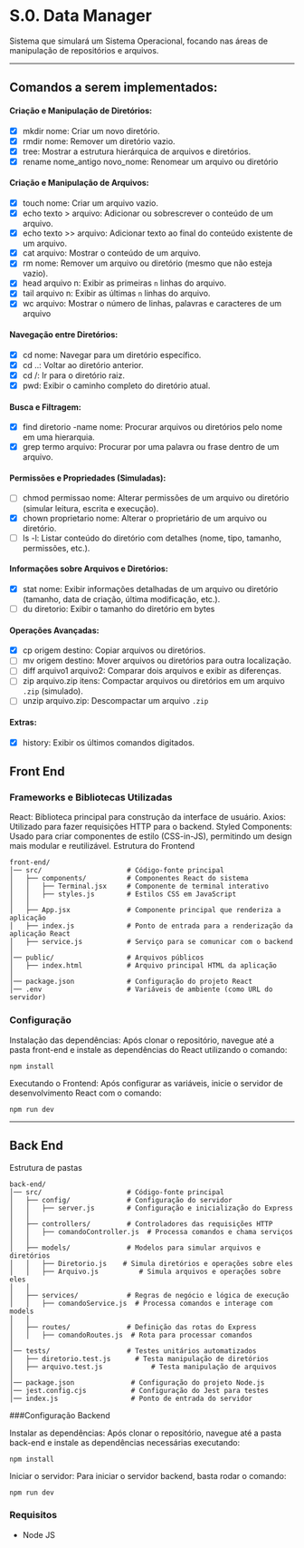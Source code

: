 # S.0. Data Manager

Sistema que simulará um Sistema Operacional, focando nas áreas de manipulação de repositórios e arquivos.

---

## Comandos a serem implementados:

#### Criação e Manipulação de Diretórios:

- [x] mkdir nome: Criar um novo diretório.
- [x] rmdir nome: Remover um diretório vazio.
- [x] tree: Mostrar a estrutura hierárquica de arquivos e diretórios.
- [x] rename nome_antigo novo_nome: Renomear um arquivo ou diretório

#### Criação e Manipulação de Arquivos:

- [x] touch nome: Criar um arquivo vazio.
- [x] echo texto > arquivo: Adicionar ou sobrescrever o conteúdo de um arquivo.
- [x] echo texto >> arquivo: Adicionar texto ao final do conteúdo existente de um arquivo.
- [x] cat arquivo: Mostrar o conteúdo de um arquivo.
- [x] rm nome: Remover um arquivo ou diretório (mesmo que não esteja vazio).
- [x] head arquivo n: Exibir as primeiras `n` linhas do arquivo.
- [x] tail arquivo n: Exibir as últimas `n` linhas do arquivo.
- [x] wc arquivo: Mostrar o número de linhas, palavras e caracteres de um arquivo

#### Navegação entre Diretórios:

- [x] cd nome: Navegar para um diretório específico.
- [x] cd ..: Voltar ao diretório anterior.
- [x] cd /: Ir para o diretório raiz.
- [x] pwd: Exibir o caminho completo do diretório atual.

#### Busca e Filtragem:

- [x] find diretorio -name nome: Procurar arquivos ou diretórios pelo nome em uma
      hierarquia.
- [x] grep termo arquivo: Procurar por uma palavra ou frase dentro de um arquivo.

#### Permissões e Propriedades (Simuladas):

- [ ] chmod permissao nome: Alterar permissões de um arquivo ou diretório (simular
      leitura, escrita e execução).
- [x] chown proprietario nome: Alterar o proprietário de um arquivo ou diretório.
- [ ] ls -l: Listar conteúdo do diretório com detalhes (nome, tipo, tamanho, permissões, etc.).

#### Informações sobre Arquivos e Diretórios:

- [x] stat nome: Exibir informações detalhadas de um arquivo ou diretório (tamanho, data
      de criação, última modificação, etc.).
- [ ] du diretorio: Exibir o tamanho do diretório em bytes

#### Operações Avançadas:

- [x] cp origem destino: Copiar arquivos ou diretórios.
- [ ] mv origem destino: Mover arquivos ou diretórios para outra localização.
- [ ] diff arquivo1 arquivo2: Comparar dois arquivos e exibir as diferenças.
- [ ] zip arquivo.zip itens: Compactar arquivos ou diretórios em um arquivo `.zip`
      (simulado).
- [ ] unzip arquivo.zip: Descompactar um arquivo `.zip`

#### Extras:

- [x] history: Exibir os últimos comandos digitados.

## Front End

### Frameworks e Bibliotecas Utilizadas

React: Biblioteca principal para construção da interface de usuário.
Axios: Utilizado para fazer requisições HTTP para o backend.
Styled Components: Usado para criar componentes de estilo (CSS-in-JS), permitindo um design mais modular e reutilizável.
Estrutura do Frontend

```
front-end/
│── src/                     # Código-fonte principal
│   ├── components/          # Componentes React do sistema
│   │   ├── Terminal.jsx     # Componente de terminal interativo
│   │   ├── styles.js        # Estilos CSS em JavaScript
│   │
│   ├── App.jsx              # Componente principal que renderiza a aplicação
│   ├── index.js             # Ponto de entrada para a renderização da aplicação React
│   ├── service.js           # Serviço para se comunicar com o backend
│
│── public/                  # Arquivos públicos
│   ├── index.html           # Arquivo principal HTML da aplicação
│
│── package.json             # Configuração do projeto React
│── .env                     # Variáveis de ambiente (como URL do servidor)
```

### Configuração

Instalação das dependências: Após clonar o repositório, navegue até a pasta front-end e instale as dependências do React utilizando o comando:

```
npm install
```

Executando o Frontend: Após configurar as variáveis, inicie o servidor de desenvolvimento React com o comando:

```
npm run dev
```

---

## Back End

Estrutura de pastas

```
back-end/
│── src/                     # Código-fonte principal
│   ├── config/              # Configuração do servidor
│   │   ├── server.js        # Configuração e inicialização do Express
│   │
│   ├── controllers/         # Controladores das requisições HTTP
│   │   ├── comandoController.js  # Processa comandos e chama serviços
│   │
│   ├── models/              # Modelos para simular arquivos e diretórios
│   │   ├── Diretorio.js    # Simula diretórios e operações sobre eles
│   │   ├── Arquivo.js          # Simula arquivos e operações sobre eles
│   │
│   ├── services/            # Regras de negócio e lógica de execução
│   │   ├── comandoService.js  # Processa comandos e interage com models
│   │
│   ├── routes/              # Definição das rotas do Express
│   │   ├── comandoRoutes.js  # Rota para processar comandos
│
│── tests/                   # Testes unitários automatizados
│   ├── diretorio.test.js      # Testa manipulação de diretórios
│   ├── arquivo.test.js            # Testa manipulação de arquivos
│
│── package.json              # Configuração do projeto Node.js
│── jest.config.cjs           # Configuração do Jest para testes
│── index.js                  # Ponto de entrada do servidor
```

###Configuração Backend

Instalar as dependências: Após clonar o repositório, navegue até a pasta back-end e instale as dependências necessárias executando:

```
npm install
```

Iniciar o servidor: Para iniciar o servidor backend, basta rodar o comando:

```
npm run dev
```

### Requisitos

- Node JS
